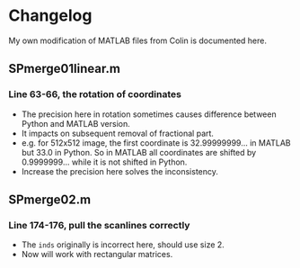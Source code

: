 # Changelog
My own modification of MATLAB files from Colin is documented here.

## SPmerge01linear.m
### Line 63-66, the rotation of coordinates
- The precision here in rotation sometimes causes difference between Python
and MATLAB version.
- It impacts on subsequent removal of fractional part.
- e.g. for 512x512 image, the first coordinate is 32.99999999... in MATLAB
but 33.0 in Python. So in MATLAB all coordinates are shifted by 0.9999999...
while it is not shifted in Python.
- Increase the precision here solves the inconsistency.

## SPmerge02.m
### Line 174-176, pull the scanlines correctly
- The `inds` originally is incorrect here, should use size 2.
- Now will work with rectangular matrices.

